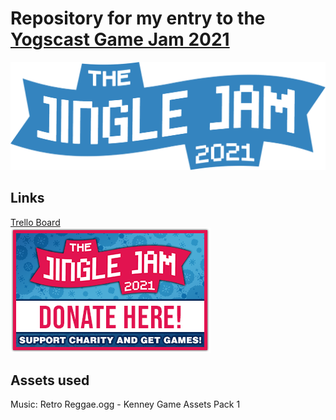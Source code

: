 # Repository for my entry to the [Yogscast Game Jam 2021](https://itch.io/jam/yogscast-game-jam-2021)
[![JingleJam 2021](https://github.com/omegaleo/yogscastjam2021/blob/main/Jingle_Jam_2021_Logo_Blue.png?raw=true)](https://jinglejam.tiltify.com/)
## Links
[Trello Board](https://trello.com/b/mn8dhvIj/yogscast-game-jam-2021-entry)  
[![Donate to Charity](https://github.com/omegaleo/yogscastjam2021/blob/main/Jingle_Jam_2021_Panel_Blue.png?raw=true)](https://tiltify.com/@0megaleo/omega-leo-x-jinglejam)

## Assets used
Music: Retro Reggae.ogg - Kenney Game Assets Pack 1

